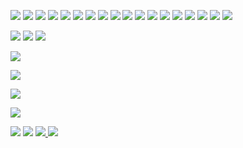 [![](https://user-images.githubusercontent.com/6134875/185914097-ea19b907-11d8-4e00-a358-dcc6e2fa622a.png)](https://store-jp.nintendo.com/list/software/70010000015506.html)
[![](https://user-images.githubusercontent.com/6134875/185771324-5c8f09d8-50aa-412e-bdc1-3d1d3df6403f.png)](https://armorgames.com/economical-game/18860)
[![](https://user-images.githubusercontent.com/6134875/185771326-4e81adec-6457-4234-a26a-d8d9f3383b1c.png)](https://armorgames.com/frugal-knight-game/18887)
[![](https://user-images.githubusercontent.com/6134875/185771334-2a8c8477-d211-4e89-9327-8e7d2b4ed0f2.png)](https://armorgames.com/one-screen-run-game/19013)
[![](https://user-images.githubusercontent.com/6134875/185771335-8c7ccb94-dbdf-43d1-b742-1cfe792ebdef.png)](https://armorgames.com/economical-2-game/19018)
[![](https://user-images.githubusercontent.com/6134875/185771353-9cd176cb-a392-44bf-84e5-5728143981af.png)](https://armorgames.com/one-screen-run-2-game/19100)
[![](https://user-images.githubusercontent.com/6134875/185771354-425ab388-300b-4249-8c03-67123b762c24.png)](https://armorgames.com/eco-connect-game/19101)
[![](https://user-images.githubusercontent.com/6134875/185771356-4525a826-cfb9-4854-a31f-2b67fe2a013b.png)](https://armorgames.com/telepobox-game/19121)
[![](https://user-images.githubusercontent.com/6134875/185771365-223dfb1e-5db1-4f42-a6ba-18ae5f0f5935.png)](https://armorgames.com/move-box-game/19139)
[![](https://user-images.githubusercontent.com/6134875/185771366-8ddbcfb2-0407-4c57-a1f0-acda2403335b.png)](https://armorgames.com/slide-box-game/19154)
[![](https://user-images.githubusercontent.com/6134875/185771370-af5b34ee-cef7-4d0e-8320-2de4197c2d6d.png)](https://armorgames.com/white-pen-road-game/19185)
[![](https://user-images.githubusercontent.com/6134875/185771374-93d39b00-dde1-4cbb-882b-07e55a1c81eb.png)](https://armorgames.com/drag-box-game/19221)
[![](https://user-images.githubusercontent.com/6134875/185771377-6852c47d-97d1-4367-bd3c-f7d52a14122f.png)](https://armorgames.com/erase-box-game/19256)
[![](https://user-images.githubusercontent.com/6134875/185771378-5db1de57-f89a-4a4f-aeea-839fa98dc443.png)](https://armorgames.com/slide-box-2-game/19257)
[![](https://user-images.githubusercontent.com/6134875/185771379-d5f8b751-b508-4a7e-9715-bda47d80dde7.png)](https://armorgames.com/telepobox-2-game/19258)
[![](https://github.com/baba-s/baba-s/assets/6134875/6faa4932-05c9-49d9-b0c9-07dcd7746c89)](https://armorgames.com/arrow-box-game/19319)
[![](https://github.com/baba-s/baba-s/assets/6134875/cec5d67c-868c-4f5a-9b08-10799297c91c)](https://armorgames.com/rotate-box-game/19321)
[![](https://github.com/baba-s/baba-s/assets/6134875/d93d9097-d0cb-4176-8b76-ee38e13539dc)](https://armorgames.com/ninja-auto-run-game/19320)

[![](https://github-readme-stats.vercel.app/api?username=baba-s&hide=contribs&include_all_commits=true&count_private=true&show_icons=true)](https://github.com/anuraghazra/github-readme-stats)
[![](https://github-readme-stats.vercel.app/api/top-langs/?username=baba-s&layout=compact&card_width=100&)](https://github.com/anuraghazra/github-readme-stats)
[![](https://streak-stats.demolab.com/?user=baba-s)](https://git.io/streak-stats)

[![](https://github-profile-trophy.vercel.app/?username=baba-s&rank=-C,-B&margin-w=4)](https://github.com/ryo-ma/github-profile-trophy)

[![](http://github-profile-summary-cards.vercel.app/api/cards/profile-details?username=baba-s&theme=github)](https://github.com/vn7n24fzkq/github-profile-summary-cards)

[![](https://github-readme-stats.vercel.app/api/wakatime?username=baba_s&langs_count=10)](https://github.com/anuraghazra/github-readme-stats)

[![](https://skillicons.dev/icons?i=cs,firebase,git,github,jenkins,md,py,rider,unity,vscode,wordpress)](https://skillicons.dev)

[![](https://img.shields.io/twitter/follow/baba_s_?label=Twitter&logo=twitter&style=flat)](https://twitter.com/baba_s_) [![](https://img.shields.io/github/followers/baba-s?label=follow&logo=github&style=flat)](https://github.com/baba-s) [![](https://qiita-badge.apiapi.app/s/baba_s/posts.svg) ](https://qiita.com/baba_s) [![](https://qiita-badge.apiapi.app/s/baba_s/contributions.svg)](https://qiita.com/baba_s)
